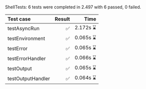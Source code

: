 ShellTests: 6 tests were completed in 2.497 with 6 passed, 0 failed.

| Test case | Result | Time |
| :--- | ---: | ---:  |
| testAsyncRun | ✅ |2.172s ⌛️ |
| testEnvironment | ✅ |0.065s ⌛️ |
| testError | ✅ |0.065s ⌛️ |
| testErrorHandler | ✅ |0.066s ⌛️ |
| testOutput | ✅ |0.065s ⌛️ |
| testOutputHandler | ✅ |0.064s ⌛️ |
